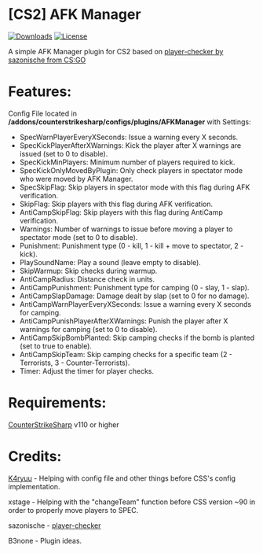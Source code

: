 # [CS2] AFK Manager
[![Downloads](https://img.shields.io/github/downloads/NiGHT757/AFKManager/total.svg)](https://github.com/NiGHT757/AFKManager/releases)
[![License](https://img.shields.io/github/license/NiGHT757/AFKManager.svg)](https://github.com/NiGHT757/AFKManager/blob/main/LICENSE)

A simple AFK Manager plugin for CS2 based on [player-checker by sazonische from CS:GO](https://github.com/sazonische/player-checker/blob/master/addons/sourcemod/scripting/player_checker.sp)

# Features:
Config File located in **/addons/counterstrikesharp/configs/plugins/AFKManager** with Settings:
  - SpecWarnPlayerEveryXSeconds: Issue a warning every X seconds.
  - SpecKickPlayerAfterXWarnings: Kick the player after X warnings are issued (set to 0 to disable).
  - SpecKickMinPlayers: Minimum number of players required to kick.
  - SpecKickOnlyMovedByPlugin: Only check players in spectator mode who were moved by AFK Manager.
  - SpecSkipFlag: Skip players in spectator mode with this flag during AFK verification.
  - SkipFlag: Skip players with this flag during AFK verification.
  - AntiCampSkipFlag: Skip players with this flag during AntiCamp verification.
  - Warnings: Number of warnings to issue before moving a player to spectator mode (set to 0 to disable).
  - Punishment: Punishment type (0 - kill, 1 - kill + move to spectator, 2 - kick).
  - PlaySoundName: Play a sound (leave empty to disable).
  - SkipWarmup: Skip checks during warmup.
  - AntiCampRadius: Distance check in units.
  - AntiCampPunishment: Punishment type for camping (0 - slay, 1 - slap).
  - AntiCampSlapDamage: Damage dealt by slap (set to 0 for no damage).
  - AntiCampWarnPlayerEveryXSeconds: Issue a warning every X seconds for camping.
  - AntiCampPunishPlayerAfterXWarnings: Punish the player after X warnings for camping (set to 0 to disable).
  - AntiCampSkipBombPlanted: Skip camping checks if the bomb is planted (set to true to enable).
  - AntiCampSkipTeam: Skip camping checks for a specific team (2 - Terrorists, 3 - Counter-Terrorists).
  - Timer: Adjust the timer for player checks.

# Requirements:
[CounterStrikeSharp](https://github.com/roflmuffin/CounterStrikeSharp) v110 or higher

# Credits:
[K4ryuu](https://github.com/K4ryuu) - Helping with config file and other things before CSS's config implementation.

xstage - Helping with the "changeTeam" function before CSS version ~90 in order to properly move players to SPEC.

sazonische - [player-checker](https://github.com/sazonische/player-checker/blob/master/addons/sourcemod/scripting/player_checker.sp)

B3none - Plugin ideas.
